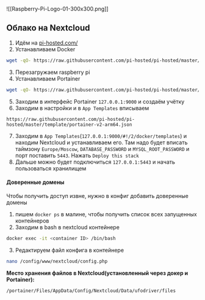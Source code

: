 ![[Raspberry-Pi-Logo-01-300x300.png]]

## Облако на Nextcloud

1. Идём на [pi-hosted.com/](https://pi-hosted.com/)
2. Устанавливаем Docker
```bash
wget -qO- https://raw.githubusercontent.com/pi-hosted/pi-hosted/master/install_docker.sh | bash
```
3. Перезагружаем raspberry pi
4. Устанавливаем Portainer
```bash
wget -qO- https://raw.githubusercontent.com/pi-hosted/pi-hosted/master/install_portainer.sh | bash
```
5. Заходим в интерфейс Portainer `127.0.0.1:9000` и создаём учётку
6. Заходим в настройки и в `App Templates` вписываем
```
https://raw.githubusercontent.com/pi-hosted/pi-hosted/master/template/portainer-v2-arm64.json
```
7. Заходим в `App Templates`(`127.0.0.1:9000/#!/2/docker/templates`) и находим Nextcloud и устанавливаем его. Там надо будет вписать таймзону `Europe/Moscow`, `DATABASE_PASSWORD` и `MYSQL_ROOT_PASSWORD` и порт поставить `5443`. Нажать `Deploy this stack`
8. Дальше можно будет подключиться `127.0.0.1:5443` и начать пользоваться хранилищем

#### Доверенные домены
Чтобы получить доступ извне, нужно в конфиг добавить доверенные домены
1. пишем `docker ps` в малине, чтобы получить список всех запущенных контейнеров
2. Заходим в bash в nextcloud контейнере
```bash
docker exec -it <container ID> /bin/bash
```
3. Редактируем файл конфига в контейнере
```bash
nano /config/www/nextcloud/config.php
```

**Место хранения файлов в Nextcloud(установленный через докер и Portainer):**
```
/portainer/Files/AppData/Config/Nextcloud/Data/ufodriver/files
```
